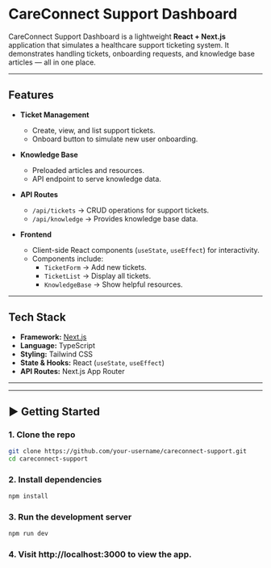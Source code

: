 # CareConnect Support Dashboard

CareConnect Support Dashboard is a lightweight **React + Next.js** application that simulates a healthcare support ticketing system. It demonstrates handling tickets, onboarding requests, and knowledge base articles — all in one place.

---

## Features

- **Ticket Management**
  - Create, view, and list support tickets.
  - Onboard button to simulate new user onboarding.

- **Knowledge Base**
  - Preloaded articles and resources.
  - API endpoint to serve knowledge data.

- **API Routes**
  - `/api/tickets` → CRUD operations for support tickets.
  - `/api/knowledge` → Provides knowledge base data.

- **Frontend**
  - Client-side React components (`useState`, `useEffect`) for interactivity.
  - Components include:
    - `TicketForm` → Add new tickets.
    - `TicketList` → Display all tickets.
    - `KnowledgeBase` → Show helpful resources.

---

## Tech Stack

- **Framework:** [Next.js](https://nextjs.org/)
- **Language:** TypeScript
- **Styling:** Tailwind CSS
- **State & Hooks:** React (`useState`, `useEffect`)
- **API Routes:** Next.js App Router

---


---

## ▶️ Getting Started

### 1. Clone the repo
```bash
git clone https://github.com/your-username/careconnect-support.git
cd careconnect-support
```
### 2. Install dependencies
```bash
npm install
```
### 3. Run the development server
```bash
npm run dev
```
### 4. Visit http://localhost:3000 to view the app.

